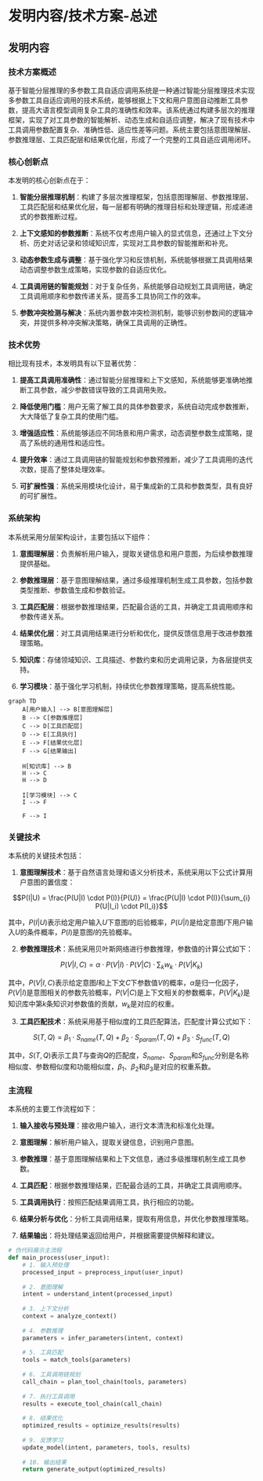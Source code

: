 # 发明内容/技术方案-总述

## 发明内容

### 技术方案概述
基于智能分层推理的多参数工具自适应调用系统是一种通过智能分层推理技术实现多参数工具自适应调用的技术系统，能够根据上下文和用户意图自动推断工具参数，提高大语言模型调用复杂工具的准确性和效率。该系统通过构建多层次的推理框架，实现了对工具参数的智能解析、动态生成和自适应调整，解决了现有技术中工具调用参数配置复杂、准确性低、适应性差等问题。系统主要包括意图理解层、参数推理层、工具匹配层和结果优化层，形成了一个完整的工具自适应调用闭环。

### 核心创新点
本发明的核心创新点在于：

1. **智能分层推理机制**：构建了多层次推理框架，包括意图理解层、参数推理层、工具匹配层和结果优化层，每一层都有明确的推理目标和处理逻辑，形成递进式的参数推断过程。

2. **上下文感知的参数推断**：系统不仅考虑用户输入的显式信息，还通过上下文分析、历史对话记录和领域知识库，实现对工具参数的智能推断和补充。

3. **动态参数生成与调整**：基于强化学习和反馈机制，系统能够根据工具调用结果动态调整参数生成策略，实现参数的自适应优化。

4. **工具调用链的智能规划**：对于复杂任务，系统能够自动规划工具调用链，确定工具调用顺序和参数传递关系，提高多工具协同工作的效率。

5. **参数冲突检测与解决**：系统内置参数冲突检测机制，能够识别参数间的逻辑冲突，并提供多种冲突解决策略，确保工具调用的正确性。

### 技术优势
相比现有技术，本发明具有以下显著优势：

1. **提高工具调用准确性**：通过智能分层推理和上下文感知，系统能够更准确地推断工具参数，减少参数错误导致的工具调用失败。

2. **降低使用门槛**：用户无需了解工具的具体参数要求，系统自动完成参数推断，大大降低了复杂工具的使用门槛。

3. **增强适应性**：系统能够适应不同场景和用户需求，动态调整参数生成策略，提高了系统的通用性和适应性。

4. **提升效率**：通过工具调用链的智能规划和参数预推断，减少了工具调用的迭代次数，提高了整体处理效率。

5. **可扩展性强**：系统采用模块化设计，易于集成新的工具和参数类型，具有良好的可扩展性。

### 系统架构
本系统采用分层架构设计，主要包括以下组件：

1. **意图理解层**：负责解析用户输入，提取关键信息和用户意图，为后续参数推理提供基础。

2. **参数推理层**：基于意图理解结果，通过多级推理机制生成工具参数，包括参数类型推断、参数值生成和参数验证。

3. **工具匹配层**：根据参数推理结果，匹配最合适的工具，并确定工具调用顺序和参数传递关系。

4. **结果优化层**：对工具调用结果进行分析和优化，提供反馈信息用于改进参数推理策略。

5. **知识库**：存储领域知识、工具描述、参数约束和历史调用记录，为各层提供支持。

6. **学习模块**：基于强化学习机制，持续优化参数推理策略，提高系统性能。

```mermaid
graph TD
    A[用户输入] --> B[意图理解层]
    B --> C[参数推理层]
    C --> D[工具匹配层]
    D --> E[工具执行]
    E --> F[结果优化层]
    F --> G[结果输出]
    
    H[知识库] --> B
    H --> C
    H --> D
    
    I[学习模块] --> C
    I --> F
    
    F --> I
```

### 关键技术
本系统的关键技术包括：

1. **意图理解技术**：基于自然语言处理和语义分析技术，系统采用以下公式计算用户意图的置信度：

$$P(I|U) = \frac{P(U|I) \cdot P(I)}{P(U)} = \frac{P(U|I) \cdot P(I)}{\sum_{i} P(U|I_i) \cdot P(I_i)}$$

其中，$P(I|U)$表示给定用户输入$U$下意图$I$的后验概率，$P(U|I)$是给定意图$I$下用户输入$U$的条件概率，$P(I)$是意图$I$的先验概率。

2. **参数推理技术**：系统采用贝叶斯网络进行参数推理，参数值的计算公式如下：

$$P(V|I,C) = \alpha \cdot P(V|I) \cdot P(V|C) \cdot \sum_{k} w_k \cdot P(V|K_k)$$

其中，$P(V|I,C)$表示给定意图$I$和上下文$C$下参数值$V$的概率，$\alpha$是归一化因子，$P(V|I)$是意图相关的参数先验概率，$P(V|C)$是上下文相关的参数概率，$P(V|K_k)$是知识库中第$k$条知识对参数值的贡献，$w_k$是对应的权重。

3. **工具匹配技术**：系统采用基于相似度的工具匹配算法，匹配度计算公式如下：

$$S(T,Q) = \beta_1 \cdot S_{name}(T,Q) + \beta_2 \cdot S_{param}(T,Q) + \beta_3 \cdot S_{func}(T,Q)$$

其中，$S(T,Q)$表示工具$T$与查询$Q$的匹配度，$S_{name}$、$S_{param}$和$S_{func}$分别是名称相似度、参数相似度和功能相似度，$\beta_1$、$\beta_2$和$\beta_3$是对应的权重系数。

### 主流程
本系统的主要工作流程如下：

1. **输入接收与预处理**：接收用户输入，进行文本清洗和标准化处理。

2. **意图理解**：解析用户输入，提取关键信息，识别用户意图。

3. **参数推理**：基于意图理解结果和上下文信息，通过多级推理机制生成工具参数。

4. **工具匹配**：根据参数推理结果，匹配最合适的工具，并确定工具调用顺序。

5. **工具调用执行**：按照匹配结果调用工具，执行相应的功能。

6. **结果分析与优化**：分析工具调用结果，提取有用信息，并优化参数推理策略。

7. **结果输出**：将处理结果返回给用户，并根据需要提供解释和建议。

```python
# 伪代码展示主流程
def main_process(user_input):
    # 1. 输入预处理
    processed_input = preprocess_input(user_input)
    
    # 2. 意图理解
    intent = understand_intent(processed_input)
    
    # 3. 上下文分析
    context = analyze_context()
    
    # 4. 参数推理
    parameters = infer_parameters(intent, context)
    
    # 5. 工具匹配
    tools = match_tools(parameters)
    
    # 6. 工具调用链规划
    call_chain = plan_tool_chain(tools, parameters)
    
    # 7. 执行工具调用
    results = execute_tool_chain(call_chain)
    
    # 8. 结果优化
    optimized_results = optimize_results(results)
    
    # 9. 反馈学习
    update_model(intent, parameters, tools, results)
    
    # 10. 输出结果
    return generate_output(optimized_results)
```
